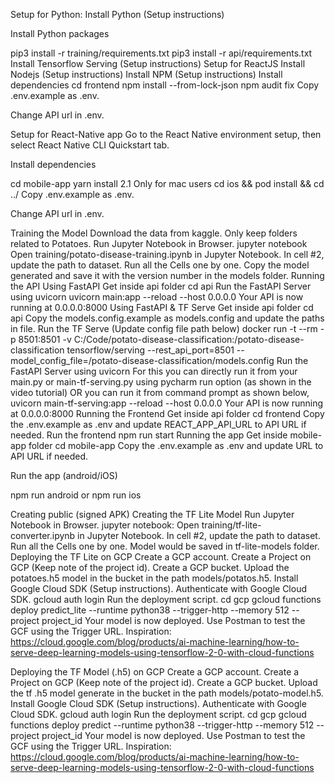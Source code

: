 Setup for Python:
Install Python (Setup instructions)

Install Python packages

pip3 install -r training/requirements.txt
pip3 install -r api/requirements.txt
Install Tensorflow Serving (Setup instructions)
Setup for ReactJS
Install Nodejs (Setup instructions)
Install NPM (Setup instructions)
Install dependencies
cd frontend
npm install --from-lock-json
npm audit fix
Copy .env.example as .env.

Change API url in .env.

Setup for React-Native app
Go to the React Native environment setup, then select React Native CLI Quickstart tab.

Install dependencies

cd mobile-app
yarn install
2.1 Only for mac users
cd ios && pod install && cd ../
Copy .env.example as .env.

Change API url in .env.

Training the Model
Download the data from kaggle.
Only keep folders related to Potatoes.
Run Jupyter Notebook in Browser.
jupyter notebook
Open training/potato-disease-training.ipynb in Jupyter Notebook.
In cell #2, update the path to dataset.
Run all the Cells one by one.
Copy the model generated and save it with the version number in the models folder.
Running the API
Using FastAPI
Get inside api folder
cd api
Run the FastAPI Server using uvicorn
uvicorn main:app --reload --host 0.0.0.0
Your API is now running at 0.0.0.0:8000
Using FastAPI & TF Serve
Get inside api folder
cd api
Copy the models.config.example as models.config and update the paths in file.
Run the TF Serve (Update config file path below)
docker run -t --rm -p 8501:8501 -v C:/Code/potato-disease-classification:/potato-disease-classification tensorflow/serving --rest_api_port=8501 --model_config_file=/potato-disease-classification/models.config
Run the FastAPI Server using uvicorn For this you can directly run it from your main.py or main-tf-serving.py using pycharm run option (as shown in the video tutorial) OR you can run it from command prompt as shown below,
uvicorn main-tf-serving:app --reload --host 0.0.0.0
Your API is now running at 0.0.0.0:8000
Running the Frontend
Get inside api folder
cd frontend
Copy the .env.example as .env and update REACT_APP_API_URL to API URL if needed.
Run the frontend
npm run start
Running the app
Get inside mobile-app folder
cd mobile-app
Copy the .env.example as .env and update URL to API URL if needed.

Run the app (android/iOS)

npm run android
or
npm run ios

Creating public (signed APK)
Creating the TF Lite Model
Run Jupyter Notebook in Browser.
jupyter notebook:
Open training/tf-lite-converter.ipynb in Jupyter Notebook.
In cell #2, update the path to dataset.
Run all the Cells one by one.
Model would be saved in tf-lite-models folder.
Deploying the TF Lite on GCP
Create a GCP account.
Create a Project on GCP (Keep note of the project id).
Create a GCP bucket.
Upload the potatoes.h5 model in the bucket in the path models/potatos.h5.
Install Google Cloud SDK (Setup instructions).
Authenticate with Google Cloud SDK.
gcloud auth login
Run the deployment script.
cd gcp
gcloud functions deploy predict_lite --runtime python38 --trigger-http --memory 512 --project project_id
Your model is now deployed.
Use Postman to test the GCF using the Trigger URL.
Inspiration: https://cloud.google.com/blog/products/ai-machine-learning/how-to-serve-deep-learning-models-using-tensorflow-2-0-with-cloud-functions

Deploying the TF Model (.h5) on GCP
Create a GCP account.
Create a Project on GCP (Keep note of the project id).
Create a GCP bucket.
Upload the tf .h5 model generate in the bucket in the path models/potato-model.h5.
Install Google Cloud SDK (Setup instructions).
Authenticate with Google Cloud SDK.
gcloud auth login
Run the deployment script.
cd gcp
gcloud functions deploy predict --runtime python38 --trigger-http --memory 512 --project project_id
Your model is now deployed.
Use Postman to test the GCF using the Trigger URL.
Inspiration: https://cloud.google.com/blog/products/ai-machine-learning/how-to-serve-deep-learning-models-using-tensorflow-2-0-with-cloud-functions
